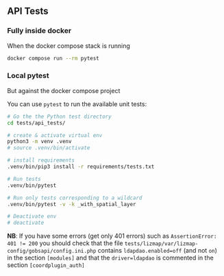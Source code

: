 ## API Tests

### Fully inside docker

When the docker compose stack is running

```bash
docker compose run --rm pytest
```

### Local pytest

But against the docker compose project

You can use `pytest` to run the available unit tests:

```bash
# Go the the Python test directory
cd tests/api_tests/

# create & activate virtual env
python3 -m venv .venv
# source .venv/bin/activate

# install requirements
.venv/bin/pip3 install -r requirements/tests.txt

# Run tests
.venv/bin/pytest

# Run only tests corresponding to a wildcard
.venv/bin/pytest -v -k _with_spatial_layer

# Deactivate env
# deactivate
```

**NB**: If you have some errors (get only 401 errors) such as `AssertionError: 401 != 200`
you should check that the file `tests/lizmap/var/lizmap-config/gobsapi/config.ini.php`
contains `ldapdao.enabled=off` (and not `on`) in the section `[modules]`
and that the `driver=ldapdao` is commented in the section `[coordplugin_auth]`
